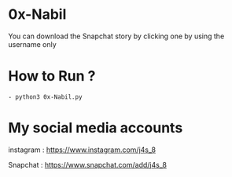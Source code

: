 # 0x-Nabil
 You can download the Snapchat story by clicking one by using the username only



# How to Run ?
```
- python3 0x-Nabil.py

```






# My social media accounts

instagram : https://www.instagram.com/j4s_8

Snapchat : https://www.snapchat.com/add/j4s_8

